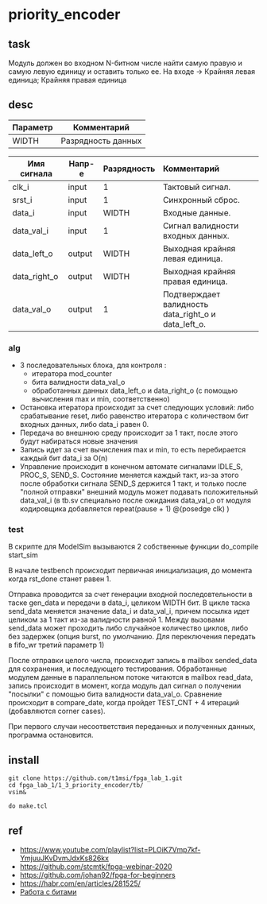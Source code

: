 
# priority_encoder

## task
Модуль должен во входном N-битном числе найти самую правую и самую левую единицу и оставить только ее.
На входе → Крайняя левая единица; Крайняя правая единица

## desc

| Параметр | Комментарий        | 
| -------- | ------------------ |
| WIDTH    | Разрядность данных |

| Имя сигнала  | Напр-е | Разрядность | Комментарий                                            |
| ------------ | ------ | ----------- |:------------------------------------------------------ |
| clk_i        | input  | 1           | Тактовый сигнал.                                       |
| srst_i       | input  | 1           | Синхронный сброс.                                      |
| data_i       | input  | WIDTH       | Входные данные.                                        |
| data_val_i   | input  | 1           | Сигнал валидности входных данных.                      |
| data_left_o  | output | WIDTH       | Выходная крайняя левая единица.                        |
| data_right_o | output | WIDTH       | Выходная крайняя правая единица.                       |
| data_val_o   | output | 1           | Подтверждает валидность data_right_o и<br>data_left_o. |

### alg
- 3 последовательных блока, для контроля :
    - итератора mod_counter
    - бита валидности data_val_o
    - обработанных данных data_left_o и data_right_o (с помощью вычисления max и min, соответственно)
- Остановка итератора происходит за счет следующих условий: либо срабатывание reset, либо равенство итератора с количеством бит входных данных, либо data_i равен 0.
- Передача во внешнюю среду происходит за 1 такт, после этого будут набираться новые значения
- Запись идет за счет вычисления max и min, то есть перебирается каждый бит data_i за O(n)
- Управление происходит в конечном автомате сигналами IDLE_S, PROC_S, SEND_S. Состояние меняется каждый такт, из-за этого после обработки сигнала SEND_S держится 1 такт, и только после "полной отправки" внешний модуль может подавать положительный data_val_i (в tb.sv специально после ожидания data_val_o от модуля кодировщика добавляется repeat(pause + 1) @(posedge clk) )

### test
В скрипте для ModelSim вызываются 2 собственные функции do_compile start_sim

В начале testbench происходит первичная инициализация, до момента когда rst_done станет равен 1.

Отправка проводится за счет генерации входной последовтельности в таске gen_data и передачи в data_i, целиком WIDTH бит. В цикле таска send_data меняется значение data_i и data_val_i, причем посылка идет целиком за 1 такт из-за валидности равной 1. Между вызовами send_data может проходить либо случайное количество циклов, либо без задержек (опция burst, по умолчанию. Для переключения передать в fifo_wr третий параметр 1)

После отправки целого числа, происходит запись в mailbox sended_data для сохранения, и последующего тестирования. Обработанные модулем данные в параллельном потоке читаются в mailbox read_data, запись происходит в момент, когда модуль дал сигнал о получении "посылки" с помощью бита валидности data_val_o. Сравнение происходит в compare_date, когда пройдет TEST_CNT + 4 итераций (добавляются corner cases).

При первого случаи несоответствия переданных и полученных данных, программа остановится.

## install

```
git clone https://github.com/t1msi/fpga_lab_1.git
cd fpga_lab_1/1_3_priority_encoder/tb/
vsim&

do make.tcl
```

## ref
- https://www.youtube.com/playlist?list=PLOiK7Vmp7kf-YmjuuJKvDvmJdxKs826kx
- https://github.com/stcmtk/fpga-webinar-2020
- https://github.com/johan92/fpga-for-beginners
- https://habr.com/en/articles/281525/
- [Работа с битами](https://youtu.be/ZizuOhdl5oA?si=Yz_HniadGCZexxZX)